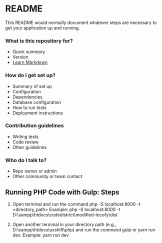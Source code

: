 # README #

This README would normally document whatever steps are necessary to get your application up and running.

### What is this repository for? ###

* Quick summary
* Version
* [Learn Markdown](https://bitbucket.org/tutorials/markdowndemo)

### How do I get set up? ###

* Summary of set up
* Configuration
* Dependencies
* Database configuration
* How to run tests
* Deployment instructions

### Contribution guidelines ###

* Writing tests
* Code review
* Other guidelines

### Who do I talk to? ###

* Repo owner or admin
* Other community or team contact


## Running PHP Code with Gulp: Steps
1. Open terminal and run the command php -S localhost:8000 -t <directory_path>
Example: php -S localhost:8000 -t D:\xampp\htdocs\codedistrict\modified-locofy\dist


2. Open another terminal in your directory path (e.g., D:\xampp\htdocs\uxshift\php) and run the command gulp or yarn run dev.
Example: yarn run dev

